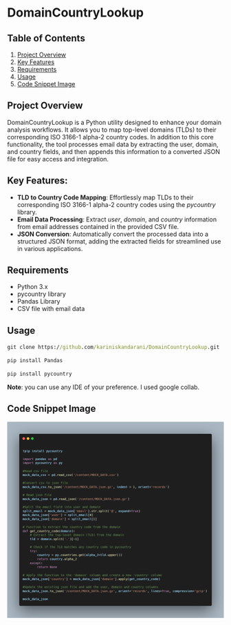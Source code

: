 # DomainCountryLookup
## Table of Contents 
1. [Project Overview](#project-overview)
2. [Key Features](#key-features)
3. [Requirements](#requirements)
4. [Usage](#usage)
5. [Code Snippet Image](#code-snippet-image)

## Project Overview
DomainCountryLookup is a Python utility designed to enhance your domain analysis workflows. It allows you to map top-level domains (TLDs) to their corresponding ISO 3166-1 alpha-2 country codes. In addition to this core functionality, the tool processes email data by extracting the user, domain, and country fields, and then appends this information to a converted JSON file for easy access and integration.

## Key Features:
- __TLD to Country Code Mapping__: Effortlessly map TLDs to their corresponding ISO 3166-1 alpha-2 country codes using the *pycountry* library.
- __Email Data Processing__: Extract *user*, *domain*, and *country* information from email addresses contained in the provided CSV file.
- __JSON Conversion__: Automatically convert the processed data into a structured JSON format, adding the extracted fields for streamlined use in various applications.

## Requirements 
- Python 3.x
- pycountry library
- Pandas Library
- CSV file with email data

## Usage 

<!-- Clone the repository -->
```cmd
git clone https://github.com/kariniskandarani/DomainCountryLookup.git
```
<!-- Install Dependencies -->
```cmd
pip install Pandas
```
```cmd
pip install pycountry
```
__Note__: you can use any IDE of your preference. I used google collab.

## Code Snippet Image
<img src="https://github.com/kariniskandarani/DomainCountryLookup/blob/main/CodeSnippet.png" alt="Project Logo" width="700"/>

